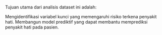 Tujuan utama dari analisis dataset ini adalah:

Mengidentifikasi variabel kunci yang memengaruhi risiko terkena penyakit hati.
Membangun model prediktif yang dapat membantu memprediksi penyakit hati pada pasien.
